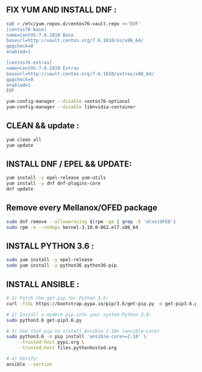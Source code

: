 ## FIX YUM AND INSTALL DNF :

```bash
cat > /etc/yum.repos.d/centos76-vault.repo <<'EOF'
[centos76-base]
name=CentOS-7.6.1810 Base
baseurl=http://vault.centos.org/7.6.1810/os/x86_64/
gpgcheck=0
enabled=1

[centos76-extras]
name=CentOS-7.6.1810 Extras
baseurl=http://vault.centos.org/7.6.1810/extras/x86_64/
gpgcheck=0
enabled=1
EOF
```

```bash
yum-config-manager --disable centos76-optional
yum-config-manager --disable libnvidia-container
```

## CLEAN && update :

```bash
yum clean all
yum update
```

## INSTALL DNF / EPEL && UPDATE:

```bash
yum install -y epel-release yum-utils
yum install -y dnf dnf-plugins-core
dnf update
```

## Remove every Mellanox/OFED package

```bash
sudo dnf remove --allowerasing $(rpm -qa | grep -E 'mlnx|OFED')
sudo rpm -e --nodeps kernel-3.10.0-862.el7.x86_64
```
## INSTALL PYTHON 3.6 :

```bash
sudo yum install -y epel-release
sudo yum install -y python36 python36-pip

```

## INSTALL ANSIBLE :

```bash
# 1) Fetch the get-pip for Python 3.6:
curl -fsSL https://bootstrap.pypa.io/pip/3.6/get-pip.py -o get-pip3.6.py

# 2) Install a modern pip into your system Python 3.6:
sudo python3.6 get-pip3.6.py

# 3) Use that pip to install Ansible 2.10+ (ansible-core)  
sudo python3.6 -m pip install 'ansible-core>=2.10' \
    --trusted-host pypi.org \
    --trusted-host files.pythonhosted.org

# 4) Verify:
ansible --version
```
